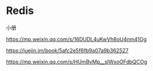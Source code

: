 # Redis



小册


https://mp.weixin.qq.com/s/16DUDL4uKwVh8oU4nm41Og

https://juejin.im/book/5afc2e5f6fb9a07a9b362527

https://mp.weixin.qq.com/s/HUmByMp__slWxoOFdbQCOg


